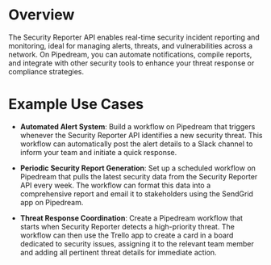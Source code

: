 # Overview

The Security Reporter API enables real-time security incident reporting and monitoring, ideal for managing alerts, threats, and vulnerabilities across a network. On Pipedream, you can automate notifications, compile reports, and integrate with other security tools to enhance your threat response or compliance strategies.

# Example Use Cases

- **Automated Alert System**: Build a workflow on Pipedream that triggers whenever the Security Reporter API identifies a new security threat. This workflow can automatically post the alert details to a Slack channel to inform your team and initiate a quick response.

- **Periodic Security Report Generation**: Set up a scheduled workflow on Pipedream that pulls the latest security data from the Security Reporter API every week. The workflow can format this data into a comprehensive report and email it to stakeholders using the SendGrid app on Pipedream.

- **Threat Response Coordination**: Create a Pipedream workflow that starts when Security Reporter detects a high-priority threat. The workflow can then use the Trello app to create a card in a board dedicated to security issues, assigning it to the relevant team member and adding all pertinent threat details for immediate action.
